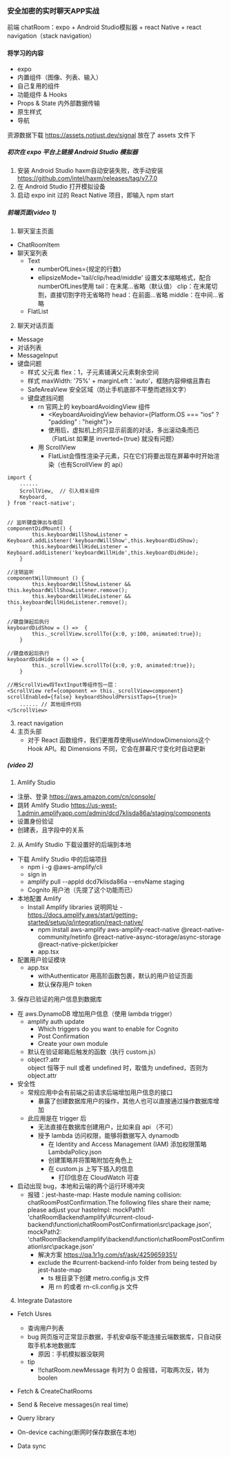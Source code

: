 ### 安全加密的实时聊天APP实战
前端 chatRoom：expo + Android Studio模拟器 + react Native + react navigation（stack navigation）

#### 将学习的内容
- expo
- 内置组件（图像、列表、输入）
- 自己复用的组件
- 功能组件 & Hooks
- Props & State  内外部数据传输
- 原生样式
- 导航

资源数据下载 https://assets.notjust.dev/signal
放在了 assets 文件下

##### 初次在 expo 平台上链接 Android Studio 模拟器
1. 安装 Android Studio
haxm自动安装失败，改手动安装
https://github.com/intel/haxm/releases/tag/v7.7.0
2. 在 Android Studio 打开模拟设备
3. 启动 expo init 过的 React Native 项目，即输入 npm start

##### 前端页面(video 1)
1. 聊天室主页面
- ChatRoomItem
- 聊天室列表
    - Text 
        - numberOfLines={规定的行数}
        - ellipsizeMode='tail/clip/head/middle' 设置文本缩略格式，配合numberOfLines使用
            tail：在末尾…省略（默认值）
            clip：在末尾切割，直接切割字符无省略符
            head：在前面…省略
            middle：在中间…省略
    - FlatList
2. 聊天对话页面
- Message
- 对话列表
- MessageInput
- 键盘问题
    - 样式 父元素 flex：1，子元素铺满父元素剩余空间
    - 样式 maxWidth: '75%' + marginLeft：'auto'，框随内容伸缩且靠右 
    - SafeAreaView 安全区域（防止手机底部不平整而遮挡文字）
    - 键盘遮挡问题
        - rn 官网上的 keyboardAvoidingView 组件
            - <KeyboardAvoidingView behavior={Platform.OS === "ios" ? "padding" : "height"}>
            - 使用后，虚拟机上的只显示前面的对话，多出滚动条而已 （FlatList 如果是 inverted={true} 就没有问题）
        - 用 ScrollView
            - FlatList会惰性渲染子元素，只在它们将要出现在屏幕中时开始渲染（也有ScrollView 的 api）
```
import {
    ......
    ScrollView,  // 引入相关组件
    Keyboard,
} from 'react-native';


// 监听键盘弹出与收回
componentDidMount() {
        this.keyboardWillShowListener = Keyboard.addListener('keyboardWillShow',this.keyboardDidShow);
        this.keyboardWillHideListener = Keyboard.addListener('keyboardWillHide',this.keyboardDidHide);
    }

//注销监听
componentWillUnmount () {
        this.keyboardWillShowListener && this.keyboardWillShowListener.remove();
        this.keyboardWillHideListener && this.keyboardWillHideListener.remove();
    }

//键盘弹起后执行
keyboardDidShow = () =>  {
        this._scrollView.scrollTo({x:0, y:100, animated:true});
    }

//键盘收起后执行
keyboardDidHide = () => {
        this._scrollView.scrollTo({x:0, y:0, animated:true});
    }

//用ScrollView将TextInput等组件包一层：
<ScrollView ref={component => this._scrollView=component} scrollEnabled={false} keyboardShouldPersistTaps={true}>
    ...... // 其他组件代码
</ScrollView>    
```
3. react navigation
4. 主页头部
    - 对于 React 函数组件，我们更推荐使用useWindowDimensions这个 Hook API。和 Dimensions 不同，它会在屏幕尺寸变化时自动更新

##### (video 2)
1. Amlify Studio
- 注册、登录 https://aws.amazon.com/cn/console/
- 跳转 Amlify Studio https://us-west-1.admin.amplifyapp.com/admin/dcd7klisda86a/staging/components
- 设置身份验证
- 创建表，且字段中的关系
2. 从 Amlify Studio 下载设置好的后端到本地
- 下载 Amlify Studio 中的后端项目
    - npm i -g @aws-amplify/cli
    - sign in
    - amplify pull --appId dcd7klisda86a --envName staging
    - Cognito 用户池（先提了这个功能而已）
- 本地配置 Amlify
    - Install Amplify libraries 说明网址 - https://docs.amplify.aws/start/getting-started/setup/q/integration/react-native/
        - npm install aws-amplify aws-amplify-react-native @react-native-community/netinfo @react-native-async-storage/async-storage @react-native-picker/picker
        - app.tsx
- 配置用户验证模块
    - app.tsx 
        - withAuthenticator 用高阶函数包裹，默认的用户验证页面
        - 默认保存用户 token
3. 保存已验证的用户信息到数据库
- 在 aws.DynamoDB 增加用户信息（使用 lambda trigger）
    - amplify auth update 
        - Which triggers do you want to enable for Cognito
        - Post Confirmation
        - Create your own module
    - 默认在验证邮箱后触发的函数（执行 custom.js）
    - object?.attr  
        object 恒等于 null 或者 undefined 时，取值为 undefined，否则为 object.attr
- 安全性
    - 常规应用中会有前端之前请求后端增加用户信息的接口
        - 暴露了创建数据库用户的操作，其他人也可以直接通过操作数据库增加
    - 此应用是在 trigger 后
        - 无法直接在数据库创建用户，比如来自 api （不可）
        - 授予 lambda 访问权限，能够将数据写入 dynamodb 
            - 在 Identity and Access Management (IAM) 添加权限策略 LambdaPolicy.json
            - 创建策略并将策略附加在角色上
            - 在 custom.js 上写下插入的信息
                - 打印信息在 CloudWatch 可查
- 启动出现 bug，本地和云端的两个运行环境冲突
    - 报错：jest-haste-map: Haste module naming collision: chatRoomPostConfirmation.The following files share their name; please adjust your hasteImpl:
        mockPath1: 'chatRoomBackend\\amplify\\#current-cloud-backend\\function\\chatRoomPostConfirmation\\src\\package.json',
        mockPath2: 'chatRoomBackend\\amplify\\backend\\function\\chatRoomPostConfirmation\\src\\package.json'
        - 解决方案 https://qa.1r1g.com/sf/ask/4259659351/
        - exclude the #current-backend-info folder from being tested by jest-haste-map  
            - ts 根目录下创建 metro.config.js 文件
            - 用 rn 的或者 rn-cli.config.js 文件
4. Integrate Datastore 
- Fetch Usres
    - 查询用户列表
    - bug 网页版可正常显示数据，手机安卓版不能连接云端数据库，只自动获取手机本地数据库
        - 原因：手机模拟器没联网
    - tip 
        - !!chatRoom.newMessage 有时为 0 会报错，可取两次反，转为 boolen
- Fetch & CreateChatRooms
- Send & Receive messages(in real time)



- Query library
- On-device caching(断网时保存数据在本地)
- Data sync